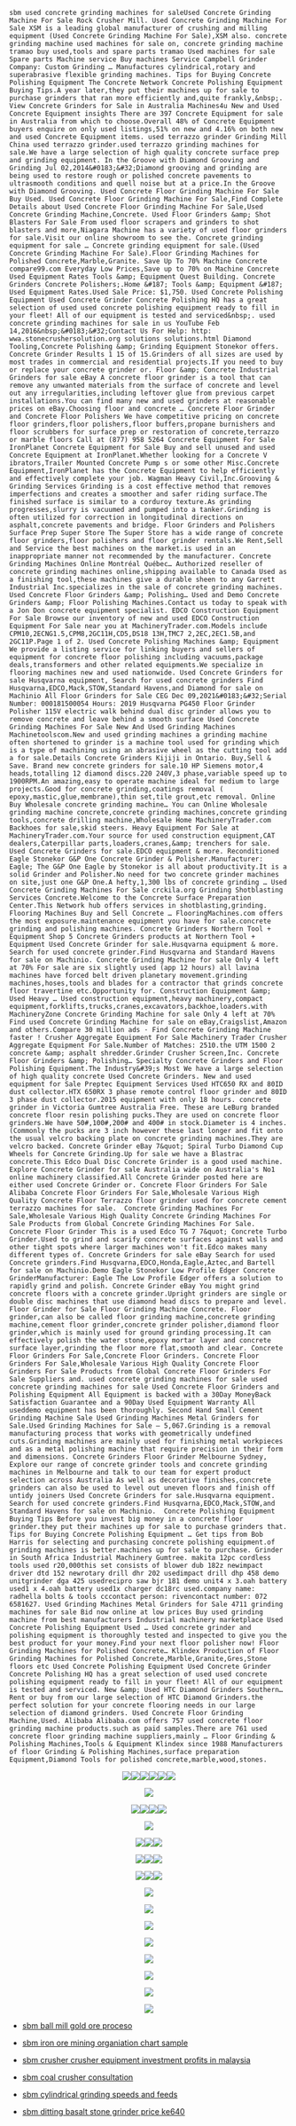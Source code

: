 ```
sbm used concrete grinding machines for saleUsed Concrete Grinding Machine For Sale Rock Crusher Mill. Used Concrete Grinding Machine For Sale XSM is a leading global manufacturer of crushing and milling equipment (Used Concrete Grinding Machine For Sale),XSM also. concrete grinding machine used machines for sale on, concrete grinding machine tramao buy used,tools and spare parts tramao Used machines for sale Spare parts Machine service Buy machines Service Campbell Grinder Company: Custom Grinding … Manufactures cylindrical,rotary and superabrasive flexible grinding machines. Tips for Buying Concrete Polishing Equipment The Concrete Network Concrete Polishing Equipment Buying Tips.A year later,they put their machines up for sale to purchase grinders that ran more efficiently and,quite frankly,&nbsp;. View Concrete Grinders for Sale in Australia Machines4u New and Used Concrete Equipment insights There are 397 Concrete Equipment for sale in Australia from which to choose.Overall 48% of Concrete Equipment buyers enquire on only used listings,51% on new and 4.16% on both new and used Concrete Equipment items. used terrazzo grinder Grinding Mill China used terrazzo grinder.used terrazzo grinding machines for sale.We have a large selection of high quality concrete surface prep and grinding equipment. In the Groove with Diamond Grooving and Grinding Jul 02,2014&#0183;&#32;Diamond grooving and grinding are being used to restore rough or polished concrete pavements to ultrasmooth conditions and quell noise but at a price.In the Groove with Diamond Grooving. Used Concrete Floor Grinding Machine For Sale Buy Used. Used Concrete Floor Grinding Machine For Sale,Find Complete Details about Used Concrete Floor Grinding Machine For Sale,Used Concrete Grinding Machine,Concrete. Used Floor Grinders &amp; Shot Blasters For Sale From used floor scrapers and grinders to shot blasters and more,Niagara Machine has a variety of used floor grinders for sale.Visit our online showroom to see the. Concrete grinding equipment for sale … Concrete grinding equipment for sale.(Used Concrete Grinding Machine For Sale).Floor Grinding Machines for Polished Concrete,Marble,Granite. Save Up To 70% Machine Concrete compare99.com Everyday Low Prices,Save up to 70% on Machine Concrete Used Equipment Rates Tools &amp; Equipment Quest Building. Concrete Grinders Concrete Polishers;.Home &#187; Tools &amp; Equipment &#187; Used Equipment Rates.Used Sale Price: $1,750. Used Concrete Polishing Equipment Used Concrete Grinder Concrete Polishing HQ has a great selection of used used concrete polishing equipment ready to fill in your fleet! All of our equipment is tested and serviced&nbsp;. used concrete grinding machines for sale in us YouTube Feb 14,2016&nbsp;&#0183;&#32;Contact Us For Help: http: wwa.stonecrushersolution.org solutions solutions.html Diamond Tooling,Concrete Polishing &amp; Grinding Equipment Stonekor offers. Concrete Grinder Results 1 15 of 15.Grinders of all sizes are used by most trades in commercial and residential projects.If you need to buy or replace your concrete grinder or. Floor &amp; Concrete Industrial Grinders for sale eBay A concrete floor grinder is a tool that can remove any unwanted materials from the surface of concrete and level out any irregularities,including leftover glue from previous carpet installations.You can find many new and used grinders at reasonable prices on eBay.Choosing floor and concrete … Concrete Floor Grinder and Concrete Floor Polishers We have competitive pricing on concrete floor grinders,floor polishers,floor buffers,propane burnishers and floor scrubbers for surface prep or restoration of concrete,terrazzo or marble floors Call at (877) 958 5264 Concrete Equipment For Sale IronPlanet Concrete Equipment for Sale Buy and sell unused and used Concrete Equipment at IronPlanet.Whether looking for a Concrete V ibrators,Trailer Mounted Concrete Pump s or some other Misc.Concrete Equipment,IronPlanet has the Concrete Equipment to help efficiently and effectively complete your job. Wagman Heavy Civil,Inc.Grooving & Grinding Services Grinding is a cost effective method that removes imperfections and creates a smoother and safer riding surface.The finished surface is similar to a corduroy texture.As grinding progresses,slurry is vacuumed and pumped into a tanker.Grinding is often utilized for correction in longitudinal directions on asphalt,concrete pavements and bridge. Floor Grinders and Polishers Surface Prep Super Store The Super Store has a wide range of concrete floor grinders,floor polishers and floor grinder rentals.We Rent,Sell and Service the best machines on the market.is used in an inappropriate manner not recommended by the manufacturer. Concrete Grinding Machines Online Montréal Québec… Authorized reseller of concrete grinding machines online,shipping available to Canada Used as a finishing tool,these machines give a durable sheen to any Garrett Industrial Inc.specializes in the sale of concrete grinding machines. Used Concrete Floor Grinders &amp; Polishing… Used and Demo Concrete Grinders &amp; Floor Polishing Machines.Contact us today to speak with a Jon Don concrete equipment specialist. EDCO Construction Equipment For Sale Browse our inventory of new and used EDCO Construction Equipment For Sale near you at MachineryTrader.com.Models include CPM10,2ECNG1.5,CPM8,2GC11H,CD5,DS18 13H,TMC7 2,2EC,2EC1.5B,and 2GC11P.Page 1 of 2. Used Concrete Polishing Machines &amp; Equipment We provide a listing service for linking buyers and sellers of equipment for concrete floor polishing including vacuums,package deals,transformers and other related equipments.We specialize in flooring machines new and used nationwide. Used Concrete Grinders for sale Husqvarna equipment, Search for used concrete grinders Find Husqvarna,EDCO,Mack,STOW,Standard Havens,and Diamond for sale on Machinio All Floor Grinders for Sale CEG Dec 09,2021&#0183;&#32;Serial Number: 000181500054 Hours: 2019 Husqvarna PG450 Floor Grinder Polisher 115V electric walk behind dual disc grinder allows you to remove concrete and leave behind a smooth surface Used Concrete Grinding Machines For Sale New And Used Grinding Machines Machinetoolscom.New and used grinding machines a grinding machine often shortened to grinder is a machine tool used for grinding which is a type of machining using an abrasive wheel as the cutting tool add a for sale.Details Concrete Grinders Kijiji in Ontario. Buy,Sell & Save. Brand new concrete grinders for sale.10 HP Siemens motor,4 heads,totalling 12 diamond discs.220 240V,3 phase,variable speed up to 1900RPM.An amazing,easy to operate machine ideal for medium to large projects.Good for concrete grinding,coatings removal ( epoxy,mastic,glue,membrane),thin set,tile grout,etc removal. Online Buy Wholesale concrete grinding machine… You can Online Wholesale grinding machine concrete,concrete grinding machines,concrete grinding tools,concrete drilling machine,Wholesale Home MachineryTrader.com Backhoes for sale,skid steers. Heavy Equipment For Sale at MachineryTrader.com.Your source for used construction equipment,CAT dealers,Caterpillar parts,loaders,cranes,&amp; trenchers for sale. Used Concrete Grinders for sale.EDCO equipment & more. Reconditioned Eagle Stonekor G&P One Concrete Grinder & Polisher.Manufacturer: Eagle; The G&P One Eagle by Stonekor is all about productivity.It is a solid Grinder and Polisher.No need for two concrete grinder machines on site,just one G&P One.A hefty,1,300 lbs of concrete grinding … Used Concrete Grinding Machines For Sale crckila.org Grinding Shotblasting Services Concrete.Welcome to the Concrete Surface Preparation Center.This Network hub offers services in shotblasting,grinding. Flooring Machines Buy and Sell Concrete … FlooringMachines.com offers the most exposure.maintenance equipment you have for sale.concrete grinding and polishing machines. Concrete Grinders Northern Tool + Equipment Shop 5 Concrete Grinders products at Northern Tool + Equipment Used Concrete Grinder for sale.Husqvarna equipment & more. Search for used concrete grinder.Find Husqvarna and Standard Havens for sale on Machinio. Concrete Grinding Machine for sale Only 4 left at 70% For sale are six slightly used (app 12 hours) all lavina machines have forced belt driven planetary movement.grinding machines,hoses,tools and blades for a contractor that grinds concrete floor travertine etc.Opportunity for. Construction Equipment &amp; Used Heavy … Used construction equipment,heavy machinery,compact equipment,forklifts,trucks,cranes,excavators,backhoe,loaders.with MachineryZone Concrete Grinding Machine for sale Only 4 left at 70% Find used Concrete Grinding Machine for sale on eBay,Craigslist,Amazon and others.Compare 30 million ads · Find Concrete Grinding Machine faster ! Crusher Aggregate Equipment For Sale Machinery Trader Crusher Aggregate Equipment For Sale.Number of Matches: 2510.the UTM 1500 2 concrete &amp; asphalt shredder.Grinder Crusher Screen,Inc. Concrete Floor Grinders &amp; Polishing… Specialty Concrete Grinders and Floor Polishing Equipment.The Industry&#39;s Most We have a large selection of high quality concrete Used Concrete Grinders. New and used equipment for Sale Preptec Equipment Services Used HTC650 RX and 80ID dust collector.HTX 650RX 3 phase remote control floor grinder and 80ID 3 phase dust collector.2015 equipment with only 18 hours. concrete grinder in Victoria Gumtree Australia Free. These are LeBurg branded concrete floor resin polishing pucks.They are used on concrete floor grinders.We have 50#,100#,200# and 400# in stock.Diameter is 4 inches.(Commonly the pucks are 3 inch however these last longer and fit onto the usual velcro backing plate on concrete grinding machines.They are velcro backed. Concrete Grinder eBay 7&quot; Spiral Turbo Diamond Cup Wheels for Concrete Grinding.Up for sale we have a Blastrac concrete.This Edco Dual Disc Concrete Grinder is a good used machine.  Explore Concrete Grinder for sale Australia wide on Australia's No1 online machinery classified.All Concrete Grinder posted here are either used Concrete Grinder or. Concrete Floor Grinders For Sale Alibaba Concrete Floor Grinders For Sale,Wholesale Various High Quality Concrete Floor Terrazzo floor grinder used for concrete cement terrazzo machines for sale.  Concrete Grinding Machines For Sale,Wholesale Various High Quality Concrete Grinding Machines For Sale Products from Global Concrete Grinding Machines For Sale. Concrete Floor Grinder This is a used Edco TG 7 7&quot; Concrete Turbo Grinder.Used to grind and scarify concrete surfaces against walls and other tight spots where larger machines won't fit.Edco makes many different types of. Concrete Grinders for sale eBay Search for used Concrete grinders.Find Husqvarna,EDCO,Honda,Eagle,Aztec,and Bartell for sale on Machinio.Demo Eagle Stonekor Low Profile Edger Concrete GrinderManufacturer: Eagle The Low Profile Edger offers a solution to rapidly grind and polish. Concrete Grinder eBay You might grind concrete floors with a concrete grinder.Upright grinders are single or double disc machines that use diamond head discs to prepare and level. Floor Grinder for Sale Floor Grinding Machine Concrete. Floor grinder,can also be called floor grinding machine,concrete grinding machine,cement floor grinder,concrete grinder polisher,diamond floor grinder,which is mainly used for ground grinding processing.It can effectively polish the water stone,epoxy mortar layer and concrete surface layer,grinding the floor more flat,smooth and clear. Concrete Floor Grinders For Sale,Concrete Floor Grinders. Concrete Floor Grinders For Sale,Wholesale Various High Quality Concrete Floor Grinders For Sale Products from Global Concrete Floor Grinders For Sale Suppliers and. used concrete grinding machines for sale used concrete grinding machines for sale Used Concrete Floor Grinders and Polishing Equipment All Equipment is backed with a 30Day MoneyBack Satisfaction Guarantee and a 90Day Used Equipment Warranty All useddemo equipment has been thoroughly. Second Hand Small Cement Grinding Machine Sale Used Grinding Machines Metal Grinders for Sale.Used Grinding Machines for Sale — 5,067.Grinding is a removal manufacturing process that works with geometrically undefined cuts.Grinding machines are mainly used for finishing metal workpieces and as a metal polishing machine that require precision in their form and dimensions. Concrete Grinders Floor Grinder Melbourne Sydney, Explore our range of concrete grinder tools and concrete grinding machines in Melbourne and talk to our team for expert product selection across Australia As well as decorative finishes,concrete grinders can also be used to level out uneven floors and finish off untidy joiners Used Concrete Grinders for sale.Husqvarna equipment. Search for used concrete grinders.Find Husqvarna,EDCO,Mack,STOW,and Standard Havens for sale on Machinio.  Concrete Polishing Equipment Buying Tips Before you invest big money in a concrete floor grinder.they put their machines up for sale to purchase grinders that. Tips for Buying Concrete Polishing Equipment … Get tips from Bob Harris for selecting and purchasing concrete polishing equipment.of grinding machines is better.machines up for sale to purchase. Grinder in South Africa Industrial Machinery Gumtree. makita 12pc cordless tools used r20,000this set consists of blower dub 182z newimpact driver dtd 152 newrotary drill dhr 202 usedimpact drill dhp 458 demo unitgrinder dga 425 usedrecipro saw bjr 181 demo unit4 x 3.oah battery used1 x 4.oah battery used1x charger dc18rc used.company name: radhella bolts & tools cccontact person: rivencontact number: 072 6581627. Used Grinding Machines Metal Grinders for Sale 4711 grinding machines for sale Bid now online at low prices Buy used grinding machine from best manufacturers Industrial machinery marketplace Used Concrete Polishing Equipment Used … Used concrete grinder and polishing equipment is thoroughly tested and inspected to give you the best product for your money.Find your next floor polisher now! Floor Grinding Machines for Polished Concrete… Klindex Production of Floor Grinding Machines for Polished Concrete,Marble,Granite,Gres,Stone floors etc Used Concrete Polishing Equipment Used Concrete Grinder Concrete Polishing HQ has a great selection of used used concrete polishing equipment ready to fill in your fleet! All of our equipment is tested and serviced. New &amp; Used HTC Diamond Grinders Southern… Rent or buy from our large selection of HTC Diamond Grinders.the perfect solution for your concrete flooring needs in our large selection of diamond grinders. Used Concrete Floor Grinding Machine,Used. Alibaba Alibaba.com offers 757 used concrete floor grinding machine products.such as paid samples.There are 761 used concrete floor grinding machine suppliers,mainly … Floor Grinding & Polishing Machines,Tools & Equipment Klindex since 1988 Manufacturers of floor Grinding & Polishing Machines,surface preparation Equipment,Diamond Tools for polished concrete,marble,wood,stones. 
```

<div align="center">
  
<a rel="nofollow" href="https://m.shibang-china.com?f=github&k=sbm+used+concrete+grinding+machines+for+sale"><img src="https://static.shibang-china.com/en/l.png"></a><img src="https://static.shibang-china.com/en/hw.png"><a rel="nofollow" href="https://m.shibang-china.com/product/?f=github&k=sbm+used+concrete+grinding+machines+for+sale"><img src="https://static.shibang-china.com/en/p.png"></a><a rel="nofollow" href="https://m.shibang-china.com/cases/?f=github&k=sbm+used+concrete+grinding+machines+for+sale"><img src="https://static.shibang-china.com/en/c.png"></a><a rel="nofollow" href="https://m.shibang-china.com/news/?f=github&k=sbm+used+concrete+grinding+machines+for+sale"><img src="https://static.shibang-china.com/en/n.png"></a><a rel="nofollow" href="https://m.shibang-china.com?f=github&k=sbm+used+concrete+grinding+machines+for+sale"><img src="https://static.shibang-china.com/en/m.png"></a>

<a rel="nofollow" href="https://m.shibang-china.com/product/?f=github&k=sbm+used+concrete+grinding+machines+for+sale"><img src="https://static.shibang-china.com/en/b.jpg"></a>
  
<a rel="nofollow" href="https://m.shibang-china.com/solution-aggregate.html?f=github&k=sbm+used+concrete+grinding+machines+for+sale"><img src="https://static.shibang-china.com/en/a.jpg"></a><a rel="nofollow" href="https://m.shibang-china.com/solution-mine.html?f=github&k=sbm+used+concrete+grinding+machines+for+sale"><img src="https://static.shibang-china.com/en/m.jpg"></a><a rel="nofollow" href="https://m.shibang-china.com/solution-mill.html?f=github&k=sbm+used+concrete+grinding+machines+for+sale"><img src="https://static.shibang-china.com/en/g.jpg"></a><a rel="nofollow" href="https://m.shibang-china.com/solution-epc.html?f=github&k=sbm+used+concrete+grinding+machines+for+sale"><img src="https://static.shibang-china.com/en/e.jpg"></a>

<a rel="nofollow" href="https://m.shibang-china.com/product/?f=github&k=sbm+used+concrete+grinding+machines+for+sale"><img src="https://static.shibang-china.com/en/a-p.png"></a>

<a rel="nofollow" href="https://m.shibang-china.com/product/crusher/c6x.html?f=github&k=sbm+used+concrete+grinding+machines+for+sale"><img src="https://static.shibang-china.com/en/j.jpg"></a><a rel="nofollow" href="https://m.shibang-china.com/product/crusher/ci5x.html?f=github&k=sbm+used+concrete+grinding+machines+for+sale"><img src="https://static.shibang-china.com/en/i.jpg"></a><a rel="nofollow" href="https://m.shibang-china.com/product/crusher/hst.html?f=github&k=sbm+used+concrete+grinding+machines+for+sale"><img src="https://static.shibang-china.com/en/c.jpg"></a>

<a rel="nofollow" href="https://m.shibang-china.com/product/mill/mtw.html?f=github&k=sbm+used+concrete+grinding+machines+for+sale"><img src="https://static.shibang-china.com/en/mtw.jpg"></a><a rel="nofollow" href="https://m.shibang-china.com/product/mill/scm.html?f=github&k=sbm+used+concrete+grinding+machines+for+sale"><img src="https://static.shibang-china.com/en/scm.jpg"></a><a rel="nofollow" href="https://m.shibang-china.com/product/mill/lm.html?f=github&k=sbm+used+concrete+grinding+machines+for+sale"><img src="https://static.shibang-china.com/en/lm.jpg"></a>

<a rel="nofollow" href="https://m.shibang-china.com/product/sand/vsi6x.html?f=github&k=sbm+used+concrete+grinding+machines+for+sale"><img src="https://static.shibang-china.com/en/6x.jpg"></a><a rel="nofollow" href="https://m.shibang-china.com/product/sand/vu.html?f=github&k=sbm+used+concrete+grinding+machines+for+sale"><img src="https://static.shibang-china.com/en/vu.jpg"></a><a rel="nofollow" href="https://m.shibang-china.com/product/mobile/klun.html?f=github&k=sbm+used+concrete+grinding+machines+for+sale"><img src="https://static.shibang-china.com/en/k.jpg"></a>

<a rel="nofollow" href="https://m.shibang-china.com/cases/?f=github&k=sbm+used+concrete+grinding+machines+for+sale"><img src="https://static.shibang-china.com/en/case.png"></a>

<a rel="nofollow" href="https://m.shibang-china.com/cases/aggregate/202.html?f=github&k=sbm+used+concrete+grinding+machines+for+sale"><img src="https://static.shibang-china.com/en/c-1.jpg"></a>

<a rel="nofollow" href="https://m.shibang-china.com/cases/aggregate/203.html?f=github&k=sbm+used+concrete+grinding+machines+for+sale"><img src="https://static.shibang-china.com/en/c-2.jpg"></a>

<a rel="nofollow" href="https://m.shibang-china.com/cases/mill/123.html?f=github&k=sbm+used+concrete+grinding+machines+for+sale"><img src="https://static.shibang-china.com/en/c-3.jpg"></a>

<a rel="nofollow" href="https://m.shibang-china.com/contact_us.html?f=github&k=sbm+used+concrete+grinding+machines+for+sale"><img src="https://static.shibang-china.com/en/contact.png"></a>

<a rel="nofollow" href="https://swt.shibang-china.com/?f=github&k=sbm+used+concrete+grinding+machines+for+sale"><img src="https://static.shibang-china.com/en/chat.png"></a>

<a rel="nofollow" href="https://whatsapp.shibangsoft.com/WhatsApp.php?f=github&k=sbm+used+concrete+grinding+machines+for+sale"><img src="https://static.shibang-china.com/en/whatsapp.png"></a>

<a rel="nofollow" href="https://m.shibang-china.com/?f=github&k=sbm+used+concrete+grinding+machines+for+sale"><img src="https://static.shibang-china.com/en/website.png"></a>

</div>


* [sbm ball mill gold ore proceso](sbm%20ball%20mill%20gold%20ore%20proceso.md)

* [sbm iron ore mining organiation chart sample](sbm%20iron%20ore%20mining%20organiation%20chart%20sample.md)

* [sbm crusher crusher equipment investment profits in malaysia](sbm%20crusher%20crusher%20equipment%20investment%20profits%20in%20malaysia.md)

* [sbm coal crusher consultation](sbm%20coal%20crusher%20consultation.md)

* [sbm cylindrical grinding speeds and feeds](sbm%20cylindrical%20grinding%20speeds%20and%20feeds.md)

* [sbm ditting basalt stone grinder price ke640](sbm%20ditting%20basalt%20stone%20grinder%20price%20ke640.md)